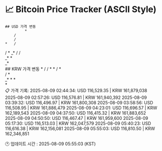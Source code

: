 # 📈 Bitcoin Price Tracker (ASCII Style)
    ## USD 가격 변동 
             *
        / 
        / 
    *   / 
   /    * 
_* /   /  
  _*   *  
     _*   
    ## KRW 가격 변동
             *
        / 
        / 
    *   * 
   /   *  
   /  *   
_* * *    
  *       
    📋 가격 기록:
    2025-08-09 02:44:34: USD 116,529.35 | KRW 161,879,038
2025-08-09 02:57:26: USD 116,576.81 | KRW 161,940,392
2025-08-09 03:39:32: USD 116,496.97 | KRW 161,800,308
2025-08-09 03:58:56: USD 116,508.95 | KRW 161,886,479
2025-08-09 04:23:01: USD 116,696.57 | KRW 162,189,543
2025-08-09 04:37:50: USD 116,415.32 | KRW 161,883,652
2025-08-09 04:50:50: USD 116,467.47 | KRW 161,959,600
2025-08-09 05:17:30: USD 116,513.03 | KRW 162,047,579
2025-08-09 05:40:23: USD 116,616.38 | KRW 162,156,081
2025-08-09 05:55:03: USD 116,810.50 | KRW 162,346,851
    
🕐 업데이트 시간 : 2025-08-09 05:55:03 (KST)
